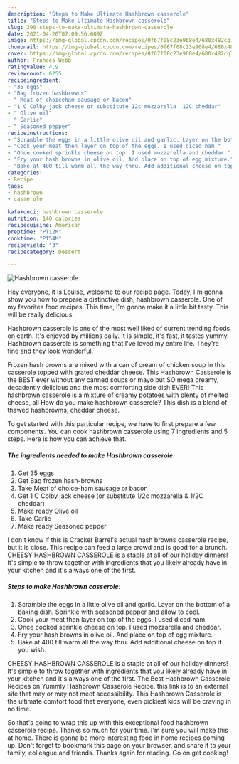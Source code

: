 ```yaml
---
description: "Steps to Make Ultimate Hashbrown casserole"
title: "Steps to Make Ultimate Hashbrown casserole"
slug: 390-steps-to-make-ultimate-hashbrown-casserole
date: 2021-04-26T07:09:56.609Z
image: https://img-global.cpcdn.com/recipes/0f67f08c23e968e4/680x482cq70/hashbrown-casserole-recipe-main-photo.jpg
thumbnail: https://img-global.cpcdn.com/recipes/0f67f08c23e968e4/680x482cq70/hashbrown-casserole-recipe-main-photo.jpg
cover: https://img-global.cpcdn.com/recipes/0f67f08c23e968e4/680x482cq70/hashbrown-casserole-recipe-main-photo.jpg
author: Frances Webb
ratingvalue: 4.9
reviewcount: 6255
recipeingredient:
- "35 eggs"
- "Bag frozen hashbrowns"
- " Meat of choiceham sausage or bacon"
- "1 C Colby jack cheese or substitute 12c mozzarella  12C cheddar"
- " Olive oil"
- " Garlic"
- " Seasoned pepper"
recipeinstructions:
- "Scramble the eggs in a little olive oil and garlic. Layer on the bottom of a baking dish. Sprinkle with seasoned pepper and allow to cool."
- "Cook your meat then layer on top of the eggs. I used diced ham."
- "Once cooked sprinkle cheese on top. I used mozzarella and cheddar."
- "Fry your hash browns in olive oil. And place on top of egg mixture."
- "Bake at 400 till warm all the way thru. Add additional cheese on top if you wish."
categories:
- Recipe
tags:
- hashbrown
- casserole

katakunci: hashbrown casserole 
nutrition: 140 calories
recipecuisine: American
preptime: "PT12M"
cooktime: "PT54M"
recipeyield: "3"
recipecategory: Dessert

---
```



![Hashbrown casserole](https://img-global.cpcdn.com/recipes/0f67f08c23e968e4/680x482cq70/hashbrown-casserole-recipe-main-photo.jpg)

Hey everyone, it is Louise, welcome to our recipe page. Today, I'm gonna show you how to prepare a distinctive dish, hashbrown casserole. One of my favorites food recipes. This time, I'm gonna make it a little bit tasty. This will be really delicious.

Hashbrown casserole is one of the most well liked of current trending foods on earth. It's enjoyed by millions daily. It is simple, it's fast, it tastes yummy. Hashbrown casserole is something that I've loved my entire life. They're fine and they look wonderful.

Frozen hash browns are mixed with a can of cream of chicken soup in this casserole topped with grated cheddar cheese. This Hashbrown Casserole is the BEST ever without any canned soups or mayo but SO mega creamy, decadently delicious and the most comforting side dish EVER! This hashbrown casserole is a mixture of creamy potatoes with plenty of melted cheese, all How do you make hashbrown casserole? This dish is a blend of thawed hashbrowns, cheddar cheese.


To get started with this particular recipe, we have to first prepare a few components. You can cook hashbrown casserole using 7 ingredients and 5 steps. Here is how you can achieve that.

<!--inarticleads1-->

##### The ingredients needed to make Hashbrown casserole:

1. Get 35 eggs
1. Get Bag frozen hash-browns
1. Take  Meat of choice-ham sausage or bacon
1. Get 1 C Colby jack cheese (or substitute 1/2c mozzarella &amp; 1/2C cheddar)
1. Make ready  Olive oil
1. Take  Garlic
1. Make ready  Seasoned pepper


I don&#39;t know if this is Cracker Barrel&#39;s actual hash browns casserole recipe, but it is close. This recipe can feed a large crowd and is good for a brunch. CHEESY HASHBROWN CASSEROLE is a staple at all of our holiday dinners! It&#39;s simple to throw together with ingredients that you likely already have in your kitchen and it&#39;s always one of the first. 

<!--inarticleads2-->

##### Steps to make Hashbrown casserole:

1. Scramble the eggs in a little olive oil and garlic. Layer on the bottom of a baking dish. Sprinkle with seasoned pepper and allow to cool.
1. Cook your meat then layer on top of the eggs. I used diced ham.
1. Once cooked sprinkle cheese on top. I used mozzarella and cheddar.
1. Fry your hash browns in olive oil. And place on top of egg mixture.
1. Bake at 400 till warm all the way thru. Add additional cheese on top if you wish.


CHEESY HASHBROWN CASSEROLE is a staple at all of our holiday dinners! It&#39;s simple to throw together with ingredients that you likely already have in your kitchen and it&#39;s always one of the first. The Best Hashbrown Casserole Recipes on Yummly Hashbrown Casserole Recipe. this link is to an external site that may or may not meet accessibility. This Hashbrown Casserole is the ultimate comfort food that everyone, even pickiest kids will be craving in no time. 

So that's going to wrap this up with this exceptional food hashbrown casserole recipe. Thanks so much for your time. I'm sure you will make this at home. There is gonna be more interesting food in home recipes coming up. Don't forget to bookmark this page on your browser, and share it to your family, colleague and friends. Thanks again for reading. Go on get cooking!
